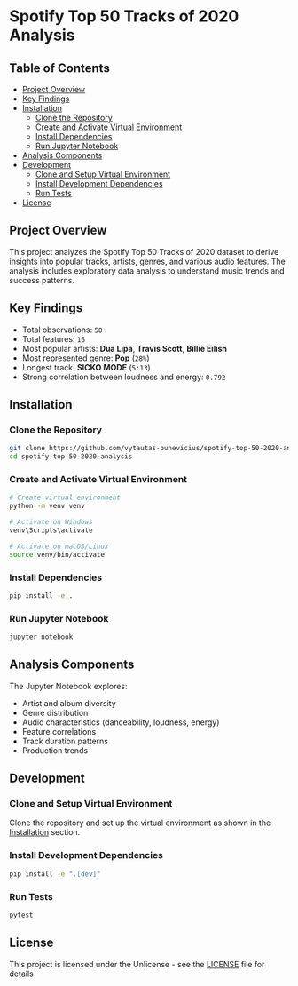 # Spotify Top 50 Tracks of 2020 Analysis

## Table of Contents

- [Project Overview](#project-overview)
- [Key Findings](#key-findings)
- [Installation](#installation)
  - [Clone the Repository](#clone-the-repository)
  - [Create and Activate Virtual Environment](#create-and-activate-virtual-environment)
  - [Install Dependencies](#install-dependencies)
  - [Run Jupyter Notebook](#run-jupyter-notebook)
- [Analysis Components](#analysis-components)
- [Development](#development)
  - [Clone and Setup Virtual Environment](#clone-and-setup-virtual-environment)
  - [Install Development Dependencies](#install-development-dependencies)
  - [Run Tests](#run-tests)
- [License](#license)

## Project Overview

This project analyzes the Spotify Top 50 Tracks of 2020 dataset to derive insights into popular tracks, artists, genres, and various audio features. The analysis includes exploratory data analysis to understand music trends and success patterns.

## Key Findings

- Total observations: `50`
- Total features: `16`
- Most popular artists: **Dua Lipa**, **Travis Scott**, **Billie Eilish**
- Most represented genre: **Pop** (`28%`)
- Longest track: **SICKO MODE** (`5:13`)
- Strong correlation between loudness and energy: `0.792`

## Installation

### Clone the Repository

```bash
git clone https://github.com/vytautas-bunevicius/spotify-top-50-2020-analysis.git
cd spotify-top-50-2020-analysis
```

### Create and Activate Virtual Environment

```bash
# Create virtual environment
python -m venv venv

# Activate on Windows
venv\Scripts\activate

# Activate on macOS/Linux
source venv/bin/activate
```

### Install Dependencies

```bash
pip install -e .
```

### Run Jupyter Notebook

```bash
jupyter notebook
```

## Analysis Components

The Jupyter Notebook explores:

- Artist and album diversity
- Genre distribution
- Audio characteristics (danceability, loudness, energy)
- Feature correlations
- Track duration patterns
- Production trends

## Development

### Clone and Setup Virtual Environment

Clone the repository and set up the virtual environment as shown in the [Installation](#installation) section.

### Install Development Dependencies

```bash
pip install -e ".[dev]"
```

### Run Tests

```bash
pytest
```

## License

This project is licensed under the Unlicense - see the [LICENSE](LICENSE) file for details
